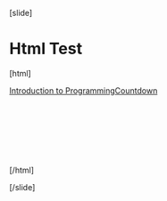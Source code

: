 [slide]
# Html Test

[html]
<div data-type="countdown" data-id="2753846" class="tickcounter" style="width: 100%; position: relative; padding-bottom: 25%"><a href="//www.tickcounter.com/countdown/2753846/introduction-to-programming" title="Introduction to Programming">Introduction to Programming</a><a href="//www.tickcounter.com/" title="Countdown">Countdown</a></div><script>(function(d, s, id) { var js, pjs = d.getElementsByTagName(s)[0]; if (d.getElementById(id)) return; js = d.createElement(s); js.id = id; js.src = "//www.tickcounter.com/static/js/loader.js"; pjs.parentNode.insertBefore(js, pjs); }(document, "script", "tickcounter-sdk"));</script>
[/html]

[/slide]